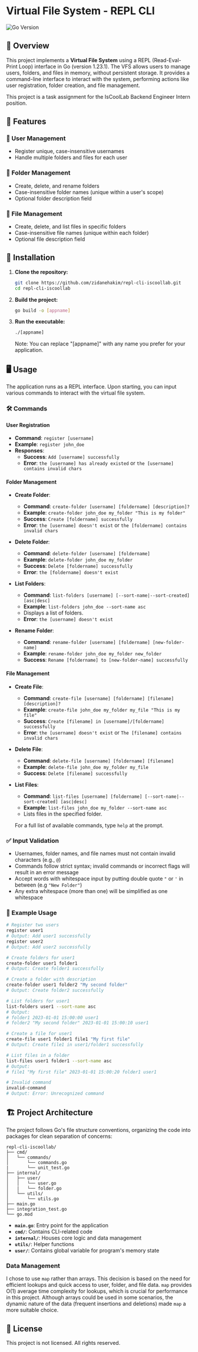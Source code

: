 # Virtual File System - REPL CLI

![Go Version](https://img.shields.io/badge/go-1.23.1-blue.svg)

## 📖 Overview

This project implements a **Virtual File System** using a REPL (Read-Eval-Print Loop) interface in Go (version 1.23.1). The VFS allows users to manage users, folders, and files in memory, without persistent storage. It provides a command-line interface to interact with the system, performing actions like user registration, folder creation, and file management.

This project is a task assignment for the IsCoolLab Backend Engineer Intern position.

## 🌟 Features

### 👤 User Management
- Register unique, case-insensitive usernames
- Handle multiple folders and files for each user

### 📁 Folder Management
- Create, delete, and rename folders
- Case-insensitive folder names (unique within a user's scope)
- Optional folder description field

### 📄 File Management
- Create, delete, and list files in specific folders
- Case-insensitive file names (unique within each folder)
- Optional file description field

## 🚀 Installation

1. **Clone the repository:**

   ```bash
   git clone https://github.com/zidanehakim/repl-cli-iscoollab.git
   cd repl-cli-iscoollab
   ```

2. **Build the project:**

   ```bash
   go build -o [appname]
   ```

3. **Run the executable:**

   ```bash
   ./[appname]
   ```

   Note: You can replace "[appname]" with any name you prefer for your application.

## 🖥️ Usage

The application runs as a REPL interface. Upon starting, you can input various commands to interact with the virtual file system.

### 🛠️ Commands

#### User Registration

- **Command**: `register [username]`
- **Example**: `register john_doe`
- **Responses**:
  - **Success**: `Add [username] successfully`
  - **Error**: `the [username] has already existed` or `the [username] contains invalid chars`

#### Folder Management

- **Create Folder**:
  - **Command**: `create-folder [username] [foldername] [description]?`
  - **Example**: `create-folder john_doe my_folder "This is my folder"`
  - **Success**: `Create [foldername] successfully`
  - **Error**: `the [username] doesn't exist` or `the [foldername] contains invalid chars`

- **Delete Folder**:
  - **Command**: `delete-folder [username] [foldername]`
  - **Example**: `delete-folder john_doe my_folder`
  - **Success**: `Delete [foldername] successfully`
  - **Error**: `the [foldername] doesn't exist`

- **List Folders**:
  - **Command**: `list-folders [username] [--sort-name|--sort-created] [asc|desc]`
  - **Example**: `list-folders john_doe --sort-name asc`
  - Displays a list of folders.
  - **Error**: `the [username] doesn't exist`

- **Rename Folder**:
  - **Command**: `rename-folder [username] [foldername] [new-folder-name]`
  - **Example**: `rename-folder john_doe my_folder new_folder`
  - **Success**: `Rename [foldername] to [new-folder-name] successfully`

#### File Management

- **Create File**:
  - **Command**: `create-file [username] [foldername] [filename] [description]?`
  - **Example**: `create-file john_doe my_folder my_file "This is my file"`
  - **Success**: `Create [filename] in [username]/[foldername] successfully`
  - **Error**: `the [username] doesn't exist` or `The [filename] contains invalid chars`

- **Delete File**:
  - **Command**: `delete-file [username] [foldername] [filename]`
  - **Example**: `delete-file john_doe my_folder my_file`
  - **Success**: `Delete [filename] successfully`

- **List Files**:
  - **Command**: `list-files [username] [foldername] [--sort-name|--sort-created] [asc|desc]`
  - **Example**: `list-files john_doe my_folder --sort-name asc`
  - Lists files in the specified folder.

  For a full list of available commands, type `help` at the prompt.

### ✅ Input Validation

- Usernames, folder names, and file names must not contain invalid characters (e.g., `@`)
- Commands follow strict syntax; invalid commands or incorrect flags will result in an error message
- Accept words with whitespace input by putting double quote `"` or `'` in between (e.g `"New Folder"`)
- Any extra whitespace (more than one) will be simplified as one whitespace

### 📝 Example Usage

```bash
# Register two users
register user1
# Output: Add user1 successfully
register user2
# Output: Add user2 successfully

# Create folders for user1
create-folder user1 folder1
# Output: Create folder1 successfully

# Create a folder with description
create-folder user1 folder2 "My second folder"
# Output: Create folder2 successfully

# List folders for user1
list-folders user1 --sort-name asc
# Output:
# folder1 2023-01-01 15:00:00 user1
# folder2 "My second folder" 2023-01-01 15:00:10 user1

# Create a file for user1
create-file user1 folder1 file1 "My first file"
# Output: Create file1 in user1/folder1 successfully

# List files in a folder
list-files user1 folder1 --sort-name asc
# Output:
# file1 "My first file" 2023-01-01 15:00:20 folder1 user1

# Invalid command
invalid-command
# Output: Error: Unrecognized command
```

## 🏗️ Project Architecture

The project follows Go's file structure conventions, organizing the code into packages for clean separation of concerns:

```
repl-cli-iscoollab/
├── cmd/
│   └── commands/
│       └── commands.go
|       └── unit_test.go
├── internal/
│   ├── user/
│   │   └── user.go
│   |   └── folder.go
│   └── utils/
│       └── utils.go
├── main.go
├── integration_test.go
└── go.mod
```

- **`main.go`**: Entry point for the application
- **`cmd/`**: Contains CLI-related code
- **`internal/`**: Houses core logic and data management
- **`utils/`**: Helper functions
- **`user/`**: Contains global variable for program's memory state

### Data Management
I chose to use `map` rather than arrays. This decision is based on the need for efficient lookups and quick access to user, folder, and file data. `map` provides O(1) average time complexity for lookups, which is crucial for performance in this project. Although arrays could be used in some scenarios, the dynamic nature of the data (frequent insertions and deletions) made `map` a more suitable choice.

## 📄 License

This project is not licensed. All rights reserved. 